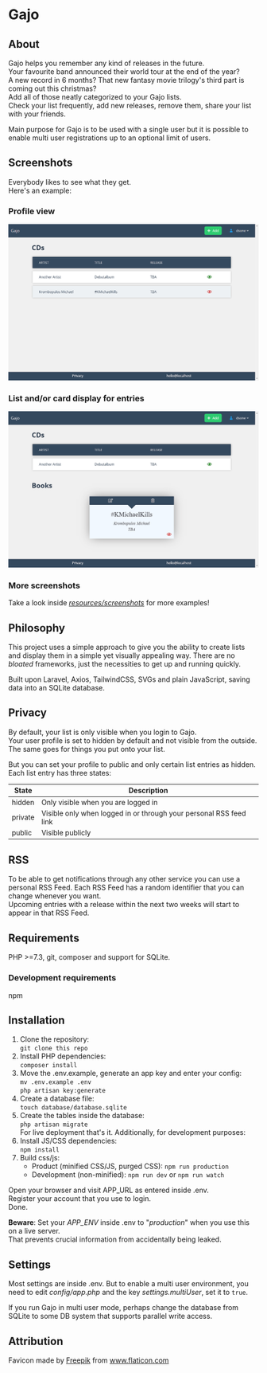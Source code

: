 # Gajo

## About
Gajo helps you remember any kind of releases in the future.  
Your favourite band announced their world tour at the end of the year?  
A new record in 6 months? That new fantasy movie trilogy's third part is coming out this christmas?  
Add all of those neatly categorized to your Gajo lists.  
Check your list frequently, add new releases, remove them, share your list with your friends.  

Main purpose for Gajo is to be used with a single user but it is possible to enable multi user registrations up to an optional limit of users.

## Screenshots
Everybody likes to see what they get.  
Here's an example:

### Profile view
![Ideally here should be displayed /resources/screenshots/0_gajo_list.png](./resources/screenshots/0_gajo_list.png)

### List and/or card display for entries

![Ideally here should be displayed /resources/screenshots/3_gajo_alternative_display.png](./resources/screenshots/4_gajo_alternative_display.png)

### More screenshots
Take a look inside _[resources/screenshots](./resources/screenshots)_ for more examples!

## Philosophy
This project uses a simple approach to give you the ability to create lists and display them in a simple yet visually appealing way. There are no _bloated_ frameworks, just the necessities to get up and running quickly.

Built upon Laravel, Axios, TailwindCSS, SVGs and plain JavaScript, saving data into an SQLite database.

## Privacy
By default, your list is only visible when you login to Gajo.  
Your user profile is set to hidden by default and not visible from the outside. The same goes for things you put onto your list.  

But you can set your profile to public and only certain list entries as hidden.  
Each list entry has three states:  

| State | Description |
|---|---|
| hidden | Only visible when you are logged in |
| private | Visible only when logged in or through your personal RSS feed link |
| public | Visible publicly |  

## RSS
To be able to get notifications through any other service you can use a personal RSS Feed. Each RSS Feed has a random identifier that you can change whenever you want.  
Upcoming entries with a release within the next two weeks will start to appear in that RSS Feed.

## Requirements
PHP >=7.3, git, composer and support for SQLite.

### Development requirements
npm

## Installation
1. Clone the repository:  
`git clone this repo`
2. Install PHP dependencies:  
`composer install`  
3. Move the .env.example, generate an app key and enter your config:  
`mv .env.example .env`  
`php artisan key:generate`  
4. Create a database file:  
`touch database/database.sqlite`  
5. Create the tables inside the database:  
`php artisan migrate`  
For live deployment that's it.
Additionally, for development purposes:
6. Install JS/CSS dependencies:  
`npm install`  
7. Build css/js:  
	* Product (minified CSS/JS, purged CSS): `npm run production`  
	* Development (non-minified): `npm run dev` or `npm run watch`

Open your browser and visit APP_URL as entered inside .env.  
Register your account that you use to login.  
Done.

**Beware**: Set your _APP_ENV_ inside .env to "_production_" when you use this on a live server.  
That prevents crucial information from accidentally being leaked.

## Settings
Most settings are inside .env. But to enable a multi user environment, you need to edit _config/app.php_ and the key _settings.multiUser_, set it to `true`.  

If you run Gajo in multi user mode, perhaps change the database from SQLite to some DB system that supports parallel write access. 

## Attribution

Favicon made by <a href="https://www.flaticon.com/authors/freepik" title="Freepik">Freepik</a> from <a href="https://www.flaticon.com/" title="Flaticon" rel="noopener noreferrer"> www.flaticon.com</a>
